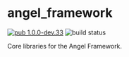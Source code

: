 # angel_framework

[![pub 1.0.0-dev.33](https://img.shields.io/badge/pub-1.0.0--dev.33-red.svg)](https://pub.dartlang.org/packages/angel_framework)
![build status](https://travis-ci.org/angel-dart/framework.svg)

Core libraries for the Angel Framework.